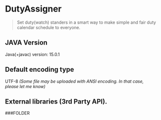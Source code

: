 # DutyAssigner
> Set duty(watch) standers in a smart way to make simple
>  and fair duty calendar schedule to everyone.

## JAVA Version

Java(+javac) version: 15.0.1

## Default encoding type

UTF-8 *(Some file may be uploaded with ANSI encoding. In that case, please let me know)*

## External libraries (3rd Party API).


###FOLDER
